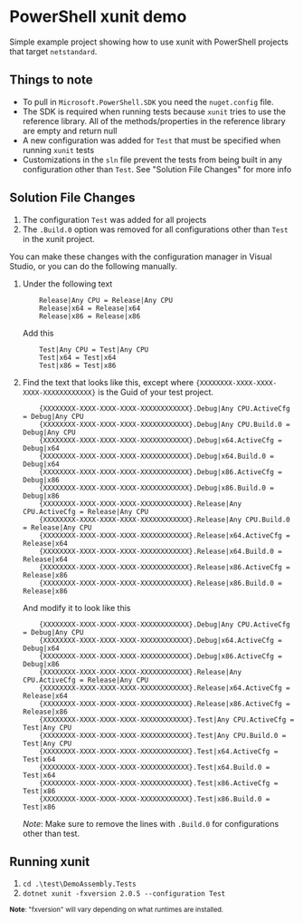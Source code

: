 # PowerShell xunit demo

Simple example project showing how to use xunit with PowerShell projects that target `netstandard`.

## Things to note

- To pull in `Microsoft.PowerShell.SDK` you need the `nuget.config` file.
- The SDK is required when running tests because `xunit` tries to use the reference library. All of
  the methods/properties in the reference library are empty and return null
- A new configuration was added for `Test` that must be specified when running `xunit` tests
- Customizations in the `sln` file prevent the tests from being built in any configuration other than `Test`.
  See "Solution File Changes" for more info

## Solution File Changes

1. The configuration `Test` was added for all projects
1. The `.Build.0` option was removed for all configurations other than `Test` in the xunit project.

You can make these changes with the configuration manager in Visual Studio, or you can do the following
manually.

1. Under the following text
    ```none
        Release|Any CPU = Release|Any CPU
        Release|x64 = Release|x64
        Release|x86 = Release|x86
    ```

    Add this

    ```none
        Test|Any CPU = Test|Any CPU
        Test|x64 = Test|x64
        Test|x86 = Test|x86
    ```

1. Find the text that looks like this, except where `{XXXXXXXX-XXXX-XXXX-XXXX-XXXXXXXXXXXX}` is the
    Guid of your test project.

    ```none
        {XXXXXXXX-XXXX-XXXX-XXXX-XXXXXXXXXXXX}.Debug|Any CPU.ActiveCfg = Debug|Any CPU
        {XXXXXXXX-XXXX-XXXX-XXXX-XXXXXXXXXXXX}.Debug|Any CPU.Build.0 = Debug|Any CPU
        {XXXXXXXX-XXXX-XXXX-XXXX-XXXXXXXXXXXX}.Debug|x64.ActiveCfg = Debug|x64
        {XXXXXXXX-XXXX-XXXX-XXXX-XXXXXXXXXXXX}.Debug|x64.Build.0 = Debug|x64
        {XXXXXXXX-XXXX-XXXX-XXXX-XXXXXXXXXXXX}.Debug|x86.ActiveCfg = Debug|x86
        {XXXXXXXX-XXXX-XXXX-XXXX-XXXXXXXXXXXX}.Debug|x86.Build.0 = Debug|x86
        {XXXXXXXX-XXXX-XXXX-XXXX-XXXXXXXXXXXX}.Release|Any CPU.ActiveCfg = Release|Any CPU
        {XXXXXXXX-XXXX-XXXX-XXXX-XXXXXXXXXXXX}.Release|Any CPU.Build.0 = Release|Any CPU
        {XXXXXXXX-XXXX-XXXX-XXXX-XXXXXXXXXXXX}.Release|x64.ActiveCfg = Release|x64
        {XXXXXXXX-XXXX-XXXX-XXXX-XXXXXXXXXXXX}.Release|x64.Build.0 = Release|x64
        {XXXXXXXX-XXXX-XXXX-XXXX-XXXXXXXXXXXX}.Release|x86.ActiveCfg = Release|x86
        {XXXXXXXX-XXXX-XXXX-XXXX-XXXXXXXXXXXX}.Release|x86.Build.0 = Release|x86
    ```

    And modify it to look like this

    ```none
        {XXXXXXXX-XXXX-XXXX-XXXX-XXXXXXXXXXXX}.Debug|Any CPU.ActiveCfg = Debug|Any CPU
        {XXXXXXXX-XXXX-XXXX-XXXX-XXXXXXXXXXXX}.Debug|x64.ActiveCfg = Debug|x64
        {XXXXXXXX-XXXX-XXXX-XXXX-XXXXXXXXXXXX}.Debug|x86.ActiveCfg = Debug|x86
        {XXXXXXXX-XXXX-XXXX-XXXX-XXXXXXXXXXXX}.Release|Any CPU.ActiveCfg = Release|Any CPU
        {XXXXXXXX-XXXX-XXXX-XXXX-XXXXXXXXXXXX}.Release|x64.ActiveCfg = Release|x64
        {XXXXXXXX-XXXX-XXXX-XXXX-XXXXXXXXXXXX}.Release|x86.ActiveCfg = Release|x86
        {XXXXXXXX-XXXX-XXXX-XXXX-XXXXXXXXXXXX}.Test|Any CPU.ActiveCfg = Test|Any CPU
        {XXXXXXXX-XXXX-XXXX-XXXX-XXXXXXXXXXXX}.Test|Any CPU.Build.0 = Test|Any CPU
        {XXXXXXXX-XXXX-XXXX-XXXX-XXXXXXXXXXXX}.Test|x64.ActiveCfg = Test|x64
        {XXXXXXXX-XXXX-XXXX-XXXX-XXXXXXXXXXXX}.Test|x64.Build.0 = Test|x64
        {XXXXXXXX-XXXX-XXXX-XXXX-XXXXXXXXXXXX}.Test|x86.ActiveCfg = Test|x86
        {XXXXXXXX-XXXX-XXXX-XXXX-XXXXXXXXXXXX}.Test|x86.Build.0 = Test|x86
    ```

    *Note*: Make sure to remove the lines with `.Build.0` for configurations other than test.

## Running xunit

1. `cd .\test\DemoAssembly.Tests`
1. `dotnet xunit -fxversion 2.0.5 --configuration Test`

<sub>**Note**: "fxversion" will vary depending on what runtimes are installed.</sub>